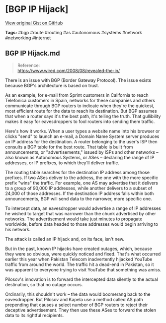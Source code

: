 # [BGP IP Hijack] 

[View original Gist on GitHub](https://gist.github.com/Integralist/1ceb9258b03ee4bc3a610582ea989412)

**Tags:** #bgp #route #routing #as #autonomous #systems #network #networking #internet

## BGP IP Hijack.md

> Reference:  
> https://www.wired.com/2008/08/revealed-the-in/

There is an issue with BGP (Border Gateway Protocol). The issue exists because BGP's architecture is based on trust. 

As an example, for e-mail from Sprint customers in California to reach Telefonica customers in Spain, networks for these companies and others communicate through BGP routers to indicate when they're the quickest, most efficient route for the data to reach its destination. But BGP assumes that when a router says it's the best path, it's telling the truth. That gullibility makes it easy for eavesdroppers to fool routers into sending them traffic.

Here's how it works. When a user types a website name into his browser or clicks "send" to launch an e-mail, a Domain Name System server produces an IP address for the destination. A router belonging to the user's ISP then consults a BGP table for the best route. That table is built from announcements, or "advertisements," issued by ISPs and other networks – also known as Autonomous Systems, or ASes – declaring the range of IP addresses, or IP prefixes, to which they'll deliver traffic.

The routing table searches for the destination IP address among those prefixes. If two ASes deliver to the address, the one with the more specific prefix "wins" the traffic. For example, one AS may advertise that it delivers to a group of 90,000 IP addresses, while another delivers to a subset of 24,000 of those addresses. If the destination IP address falls within both announcements, BGP will send data to the narrower, more specific one.

To intercept data, an eavesdropper would advertise a range of IP addresses he wished to target that was narrower than the chunk advertised by other networks. The advertisement would take just minutes to propagate worldwide, before data headed to those addresses would begin arriving to his network.

The attack is called an IP hijack and, on its face, isn't new.

But in the past, known IP hijacks have created outages, which, because they were so obvious, were quickly noticed and fixed. That's what occurred earlier this year when Pakistan Telecom inadvertently hijacked YouTube traffic from around the world. The traffic hit a dead-end in Pakistan, so it was apparent to everyone trying to visit YouTube that something was amiss.

Pilosov's innovation is to forward the intercepted data silently to the actual destination, so that no outage occurs.

Ordinarily, this shouldn't work – the data would boomerang back to the eavesdropper. But Pilosov and Kapela use a method called AS path prepending that causes a select number of BGP routers to reject their deceptive advertisement. They then use these ASes to forward the stolen data to its rightful recipients.

